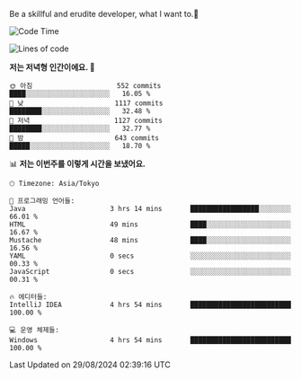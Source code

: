 Be a skillful and erudite developer, what I want to.👶

<!--START_SECTION:waka-->
![Code Time](http://img.shields.io/badge/Code%20Time-1%2C203%20hrs%2011%20mins-blue)

![Lines of code](https://img.shields.io/badge/%EC%A0%80%EB%8A%94%20%EC%97%AC%ED%83%9C%EA%B9%8C%EC%A7%80%20-2.7%20million%20%EC%A4%84%EC%9D%98%20%EC%BD%94%EB%93%9C%EB%A5%BC%20%EC%9E%91%EC%84%B1%ED%96%88%EC%96%B4%EC%9A%94.-blue)

**저는 저녁형 인간이에요. 🦉** 

```text
🌞 아침                     552 commits         ████░░░░░░░░░░░░░░░░░░░░░   16.05 % 
🌆 낮　                     1117 commits        ████████░░░░░░░░░░░░░░░░░   32.48 % 
🌃 저녁                     1127 commits        ████████░░░░░░░░░░░░░░░░░   32.77 % 
🌙 밤　                     643 commits         █████░░░░░░░░░░░░░░░░░░░░   18.70 % 
```


📊 **저는 이번주를 이렇게 시간을 보냈어요.** 

```text
🕑︎ Timezone: Asia/Tokyo

💬 프로그래밍 언어들: 
Java                     3 hrs 14 mins       █████████████████░░░░░░░░   66.01 % 
HTML                     49 mins             ████░░░░░░░░░░░░░░░░░░░░░   16.67 % 
Mustache                 48 mins             ████░░░░░░░░░░░░░░░░░░░░░   16.56 % 
YAML                     0 secs              ░░░░░░░░░░░░░░░░░░░░░░░░░   00.33 % 
JavaScript               0 secs              ░░░░░░░░░░░░░░░░░░░░░░░░░   00.31 % 

🔥 에디터들: 
IntelliJ IDEA            4 hrs 54 mins       █████████████████████████   100.00 % 

💻 운영 체제들: 
Windows                  4 hrs 54 mins       █████████████████████████   100.00 % 
```


 Last Updated on 29/08/2024 02:39:16 UTC
<!--END_SECTION:waka-->
